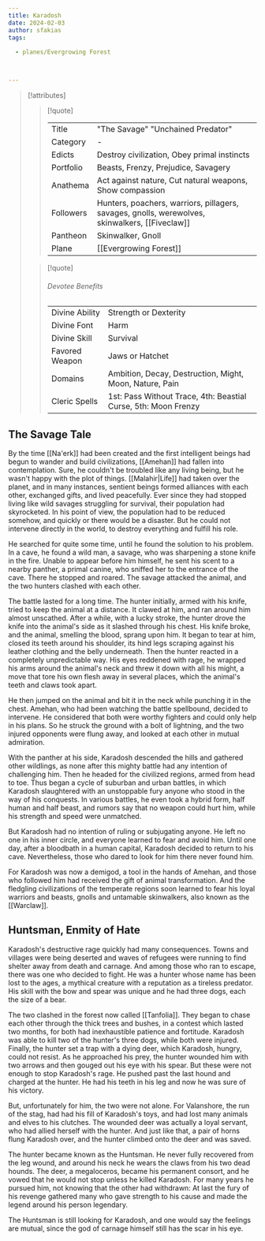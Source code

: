 ```yaml
---
title: Karadosh
date: 2024-02-03
author: sfakias
tags:
  
  - planes/Evergrowing Forest



---
```

> [!attributes]
> 
> > [!quote]
> >
> > | | |
> > | --- | --- |
> > | Title | "The Savage" "Unchained Predator" |
> > | Category | - |
> > | Edicts | Destroy civilization, Obey primal instincts |
> > | Portfolio | Beasts, Frenzy, Prejudice, Savagery |
> > | Anathema | Act against nature, Cut natural weapons, Show compassion |
> > | Followers | Hunters, poachers, warriors, pillagers, savages, gnolls, werewolves, skinwalkers, [[Fiveclaw]] |
> > | Pantheon | Skinwalker, Gnoll |
> > | Plane | [[Evergrowing Forest]] |
>
> > [!quote]
> > 
> > ###### Devotee Benefits
> > | | |
> > | --- | --- |
> > | Divine Ability | Strength or Dexterity |
> > | Divine Font | Harm |
> > | Divine Skill | Survival |
> > | Favored Weapon | Jaws or Hatchet |
> > | Domains | Ambition, Decay, Destruction, Might, Moon, Nature, Pain |
> > | Cleric Spells | 1st: Pass Without Trace, 4th: Beastial Curse, 5th: Moon Frenzy |

## The Savage Tale

By the time [[Na'erk]] had been created and the first intelligent beings had begun to wander and build civilizations, [[Amehan]] had fallen into contemplation. Sure, he couldn't be troubled like any living being, but he wasn't happy with the plot of things. [[Malahir|Life]] had taken over the planet, and in many instances, sentient beings formed alliances with each other, exchanged gifts, and lived peacefully. Ever since they had stopped living like wild savages struggling for survival, their population had skyrocketed. In his point of view, the population had to be reduced somehow, and quickly or there would be a disaster. But he could not intervene directly in the world, to destroy everything and fulfill his role.

He searched for quite some time, until he found the solution to his problem. In a cave, he found a wild man, a savage, who was sharpening a stone knife in the fire. Unable to appear before him himself, he sent his scent to a nearby panther, a primal canine, who sniffed her to the entrance of the cave. There he stopped and roared. The savage attacked the animal, and the two hunters clashed with each other.

The battle lasted for a long time. The hunter initially, armed with his knife, tried to keep the animal at a distance. It clawed at him, and ran around him almost unscathed. After a while, with a lucky stroke, the hunter drove the knife into the animal's side as it slashed through his chest. His knife broke, and the animal, smelling the blood, sprang upon him. It began to tear at him, closed its teeth around his shoulder, its hind legs scraping against his leather clothing and the belly underneath. Then the hunter reacted in a completely unpredictable way. His eyes reddened with rage, he wrapped his arms around the animal's neck and threw it down with all his might, a move that tore his own flesh away in several places, which the animal's teeth and claws took apart.

He then jumped on the animal and bit it in the neck while punching it in the chest. Amehan, who had been watching the battle spellbound, decided to intervene. He considered that both were worthy fighters and could only help in his plans. So he struck the ground with a bolt of lightning, and the two injured opponents were flung away, and looked at each other in mutual admiration.

With the panther at his side, Karadosh descended the hills and gathered other wildlings, as none after this mighty battle had any intention of challenging him. Then he headed for the civilized regions, armed from head to toe. Thus began a cycle of suburban and urban battles, in which Karadosh slaughtered with an unstoppable fury anyone who stood in the way of his conquests. In various battles, he even took a hybrid form, half human and half beast, and rumors say that no weapon could hurt him, while his strength and speed were unmatched.

But Karadosh had no intention of ruling or subjugating anyone. He left no one in his inner circle, and everyone learned to fear and avoid him. Until one day, after a bloodbath in a human capital, Karadosh decided to return to his cave. Nevertheless, those who dared to look for him there never found him.

For Karadosh was now a demigod, a tool in the hands of Amehan, and those who followed him had received the gift of animal transformation. And the fledgling civilizations of the temperate regions soon learned to fear his loyal warriors and beasts, gnolls and untamable skinwalkers, also known as the [[Warclaw]].

## Huntsman, Enmity of Hate

Karadosh's destructive rage quickly had many consequences. Towns and villages were being deserted and waves of refugees were running to find shelter away from death and carnage. And among those who ran to escape, there was one who decided to fight. He was a hunter whose name has been lost to the ages, a mythical creature with a reputation as a tireless predator. His skill with the bow and spear was unique and he had three dogs, each the size of a bear.

The two clashed in the forest now called [[Tanfolia]]. They began to chase each other through the thick trees and bushes, in a contest which lasted two months, for both had inexhaustible patience and fortitude. Karadosh was able to kill two of the hunter's three dogs, while both were injured. Finally, the hunter set a trap with a dying deer, which Karadosh, hungry, could not resist. As he approached his prey, the hunter wounded him with two arrows and then gouged out his eye with his spear. But these were not enough to stop Karadosh's rage. He pushed past the last hound and charged at the hunter. He had his teeth in his leg and now he was sure of his victory.

But, unfortunately for him, the two were not alone. For Valanshore, the run of the stag, had had his fill of Karadosh's toys, and had lost many animals and elves to his clutches. The wounded deer was actually a loyal servant, who had allied herself with the hunter. And just like that, a pair of horns flung Karadosh over, and the hunter climbed onto the deer and was saved.

The hunter became known as the Huntsman. He never fully recovered from the leg wound, and around his neck he wears the claws from his two dead hounds. The deer, a megaloceros, became his permanent consort, and he vowed that he would not stop unless he killed Karadosh. For many years he pursued him, not knowing that the other had withdrawn: At last the fury of his revenge gathered many who gave strength to his cause and made the legend around his person legendary.

The Huntsman is still looking for Karadosh, and one would say the feelings are mutual, since the god of carnage himself still has the scar in his eye.